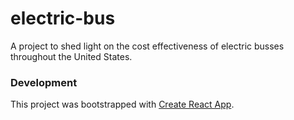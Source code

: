 # electric-bus

A project to shed light on the cost effectiveness of electric busses throughout the United States.

### Development

This project was bootstrapped with [Create React App](https://github.com/facebookincubator/create-react-app).
